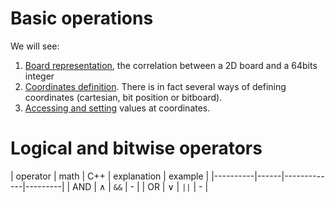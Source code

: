 # Basic operations

We will see:
1. [Board representation](markdowns/board.md), the correlation between a 2D board and a 64bits integer
2. [Coordinates definition](markdowns/coordinates.md). There is in fact several ways of defining coordinates (cartesian, bit position or bitboard).
3. [Accessing and setting](markdowns/single_cell_operations.md) values at coordinates.

# Logical and bitwise operators

| operator | math | C++ | explanation | example |
|----------|------|-------------|---------|
| AND      | $`\wedge`$ | `&&` | - |
| OR      | $`\vee`$ | `||` | - | 
